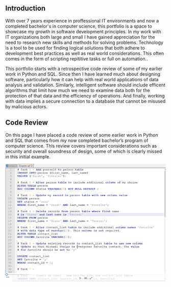 ## Introduction

With over 7 years experience in proffessional IT environments and now a completed bachelor's in computer science, this portfolio is a space to showcase my growth in software development principles. In my work with IT organizations both large and small I have gained appreciation for the need to research new skills and methods for solving problems. Technology is a tool to be used for finding logical solutions that both adhere to development best practices as well as real world considerations. This often comes in the form of scripting repititive tasks or full on automation..

This portfolio starts with a retrospective code review of some of my earlier work in Python and SQL. Since then I have learned much about designing software, particularly how it can help with real world applications of data analysis and validation. Similarly, intelligent software should include efficent algorithms that limit how much we need to examine data both for the protection of that data and the efficiency of operations. And finally, working with data implies a secure connection to a database that cannot be misused by malicious actors. 

## Code Review

On this page I have placed a code review of some earlier work in Python and SQL that comes from my now completed bachelor’s program of computer science. This review covers important considerations such as security and overall soundness of design, some of which is clearly missed in this initial example.  

[![Image](/assets/codeReview.png)](https://drive.google.com/file/d/1TOHhEwz8-G-FAkldC9sZEASqkqkWopwd/view?usp=sharing)

